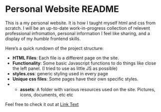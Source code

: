 # Personal Website README

This is a my personal website. It is how I taught myself html and css from scratch. I will be an up-to-date work-in-progress collection
of relevent professional infromation, personal information I feel like sharing, and a display of my _humble_ frontend skills.

Here’s a quick rundown of the project structure:

- **HTML Files**: Each file is a different page on the site.
- **Functionality**: Some basic Javascript functions to do things like close the left panel. (I tried to use as little JS as possible)
- **styles.css**: generic styling used in every page
- **Unique css files**: Some pages have their own specific styles.
- - **assets**: A folder with various resources used on the site. Pictures, icons, documents, etc etc



Feel free to check it out at [Link Text](https://matthewchiccino.github.io/Personal-Website/home.html)
